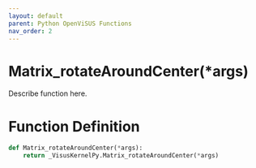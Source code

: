 ```yaml
---
layout: default
parent: Python OpenViSUS Functions
nav_order: 2
---
```


# Matrix_rotateAroundCenter(*args)

Describe function here.

# Function Definition

```python
def Matrix_rotateAroundCenter(*args):
    return _VisusKernelPy.Matrix_rotateAroundCenter(*args)

```